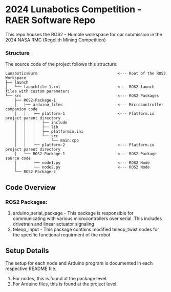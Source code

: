 # 2024 Lunabotics Competition - RAER Software Repo

This repo houses the ROS2 - Humble workspace for our submission in the 2024 NASA RMC (Regolith Mining Competition)


### Structure

The source code of the project follows this structure:

```
LunaboticsBurm                                   <--- Root of the ROS2 Workspace
├── launch
│   └── launchfile-1.xml                         <--- ROS2 launch files with custom parameters
└── src                                          <--- ROS2 Packages
    ├── ROS2-Package-1
    │   ├── arduino_files                        <--- Microcontroller companion code
    │   │   ├── platform-1                       <--- Platform.io project parent directory
    │   │   │   ├── include
    │   │   │   ├── lib
    │   │   │   ├── platformio.ini
    │   │   │   └── src
    │   │   │       └── main.cpp
    │   │   └── platform-2                       <--- Platform.io project parent directory
    │   └── ROS2-Package-1                       <--- ROS2 Package source code
    │       ├── node1.py                         <--- ROS2 Node
    │       └── node2.py                         <--- ROS2 Node
    └── ROS2-Package-2      
```

## Code Overview

### ROS2 Packages:

1. arduino_serial_package - This package is responsible for communicating with various microcontrollers over serial. This includes drivetrain and linear actuator signaling
2. teleop_input - This package contains modified teleop_twist nodes for the specific functional requirment of the robot

## Setup Details

The setup for each node and Arduino program is documented in each respective README file.

1. For nodes, this is found at the package level.
2. For Arduino files, this is found at the project level.
